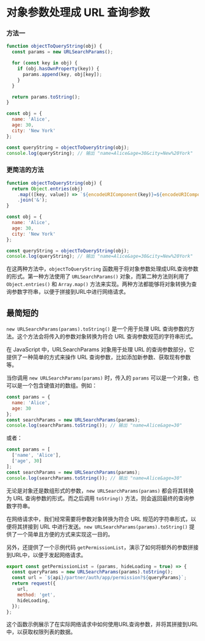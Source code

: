 
# 对象参数处理成 URL 查询参数

### 方法一

```javascript
function objectToQueryString(obj) {
  const params = new URLSearchParams();

  for (const key in obj) {
    if (obj.hasOwnProperty(key)) {
      params.append(key, obj[key]);
    }
  }

  return params.toString();
}

const obj = {
  name: 'Alice',
  age: 30,
  city: 'New York'
};

const queryString = objectToQueryString(obj);
console.log(queryString); // 输出 "name=Alice&age=30&city=New%20York"
```

### 更简洁的方法

```javascript
function objectToQueryString(obj) {
  return Object.entries(obj)
    .map(([key, value]) => `${encodeURIComponent(key)}=${encodeURIComponent(value)}`)
    .join('&');
}

const obj = {
  name: 'Alice',
  age: 30,
  city: 'New York'
};

const queryString = objectToQueryString(obj);
console.log(queryString); // 输出 "name=Alice&age=30&city=New%20York"
```

在这两种方法中，`objectToQueryString` 函数用于将对象参数处理成URL查询参数的形式。第一种方法使用了 `URLSearchParams()` 对象，而第二种方法则利用了 `Object.entries()` 和 `Array.map()` 方法来实现。两种方法都能够将对象转换为查询参数字符串，以便于拼接到URL中进行网络请求。

## 最简短的

`new URLSearchParams(params).toString()` 是一个用于处理 URL 查询参数的方法。这个方法会将传入的参数对象转换为符合 URL 查询参数规范的字符串形式。

在 JavaScript 中，URLSearchParams 对象用于处理 URL 的查询参数部分，它提供了一种简单的方式来操作 URL 查询参数，比如添加新参数、获取现有参数等。

当你调用 `new URLSearchParams(params)` 时，传入的 `params` 可以是一个对象，也可以是一个包含键值对的数组。例如：

```javascript
const params = {
  name: 'Alice',
  age: 30
};
const searchParams = new URLSearchParams(params);
console.log(searchParams.toString()); // 输出 "name=Alice&age=30"
```

或者：

```javascript
const params = [
  ['name', 'Alice'],
  ['age', 30]
];
const searchParams = new URLSearchParams(params);
console.log(searchParams.toString()); // 输出 "name=Alice&age=30"
```

无论是对象还是数组形式的参数，`new URLSearchParams(params)` 都会将其转换为 URL 查询参数的形式。而之后调用 `toString()` 方法，则会返回最终的查询参数字符串。

在网络请求中，我们经常需要将参数对象转换为符合 URL 规范的字符串形式，以便将其拼接到 URL 中进行发送。`new URLSearchParams(params).toString()` 提供了一个简单且方便的方式来实现这一目的。

另外，还提供了一个示例代码 `getPermissionList`，演示了如何将额外的参数拼接到URL中，以便于发起网络请求。

```javascript
export const getPermissionList = (params, hideLoading = true) => {
  const queryParams = new URLSearchParams(params).toString();
  const url = `${api}/partner/auth/app/permission?${queryParams}`;
  return request({
    url,
    method: 'get',
    hideLoading,
  });
};
```

这个函数示例展示了在实际网络请求中如何使用URL查询参数，并将其拼接到URL中，以获取权限列表的数据。
